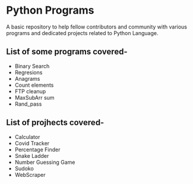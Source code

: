 # Python Programs
A basic repository to help fellow contributors and community with various programs and dedicated projects related to Python Language.

## List of some programs covered-
- Binary Search
- Regresions 
- Anagrams
- Count elements
- FTP cleanup
- MaxSubArr sum
- Rand_pass

## List of projhects covered-
- Calculator
- Covid Tracker
- Percentage Finder
- Snake Ladder
- Number Guessing Game
- Sudoko
- WebScraper
